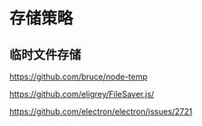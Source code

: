 存储策略
===

临时文件存储
---

https://github.com/bruce/node-temp



https://github.com/eligrey/FileSaver.js/

https://github.com/electron/electron/issues/2721

